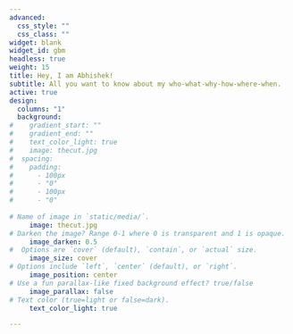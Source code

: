 ```yaml
---
advanced:
  css_style: ""
  css_class: ""
widget: blank
widget_id: gbm
headless: true
weight: 15
title: Hey, I am Abhishek!
subtitle: All you want to know about my who-what-why-how-where-when.
active: true
design:
  columns: "1"
  background:
#    gradient_start: ""
#    gradient_end: ""
#    text_color_light: true
#    image: thecut.jpg
#  spacing:
#    padding:
#      - 100px
#      - "0"
#      - 100px
#      - "0"
      
# Name of image in `static/media/`.
     image: thecut.jpg
# Darken the image? Range 0-1 where 0 is transparent and 1 is opaque.
     image_darken: 0.5
#  Options are `cover` (default), `contain`, or `actual` size.
     image_size: cover
# Options include `left`, `center` (default), or `right`.
     image_position: center
# Use a fun parallax-like fixed background effect? true/false
     image_parallax: false
# Text color (true=light or false=dark).
     text_color_light: true

---
```

